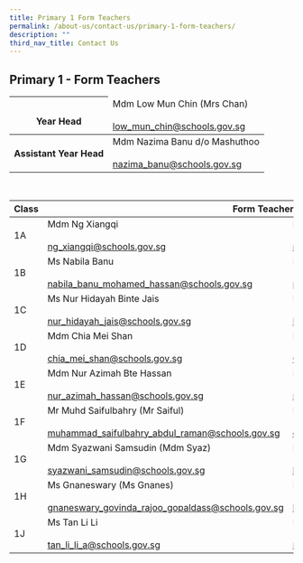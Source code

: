 ```yaml
---
title: Primary 1 Form Teachers
permalink: /about-us/contact-us/primary-1-form-teachers/
description: ""
third_nav_title: Contact Us
---
```

## **Primary 1 - Form Teachers**

<table>
<thead>
  <tr>
    <th><br>Year Head</th>
    <td>Mdm Low Mun Chin (Mrs Chan)<br><br><a href="mailto:low_mun_chin@schools.gov.sg">low_mun_chin@schools.gov.sg</a><br></td>
  </tr>
</thead>
<tbody>
  <tr>
    <th>  Assistant Year Head</th>
    <td> Mdm Nazima Banu d/o Mashuthoo<br><br><a href="mailto:nazima_banu@schools.gov.sg">nazima_banu@schools.gov.sg</a>  </td>
  </tr>
</tbody>
</table>

<br>

<table>
<thead>
  <tr>
    <th>Class</th>
    <th colspan="2">Form Teachers<br></th>
  </tr>
</thead>
<tbody>
  <tr>
    <td>1A</td>
    <td>Mdm Ng Xiangqi<br><br><a href="mailto:ng_xiangqi@schools.gov.sg" target="_blank" rel="noopener noreferrer">ng_xiangqi@schools.gov.sg</a></td>
    <td>Mr Nur Muhammad Kamal<br><br><a href="mailto:nur_muhammad_kamal_mat@schools.gov.sg" target="_blank" rel="noopener noreferrer">nur_muhammad_kamal_mat@schools.gov.sg</a></td>
  </tr>
  <tr>
    <td>1B</td>
    <td>Ms Nabila Banu<br><br><a href="mailto:nabila_banu_mohamed_hassan@schools.gov.sg" target="_blank" rel="noopener noreferrer">nabila_banu_mohamed_hassan@schools.gov.sg</a></td>
    <td>Mdm Peng Jing Jing<br><br><a href="mailto:peng_jingjing@schools.gov.sg">peng_jingjing@schools.gov.sg</a><br></td>
  </tr>
  <tr>
    <td>1C</td>
    <td>Ms Nur Hidayah Binte Jais<br><br><a href="mailto:nur_hidayah_jais@schools.gov.sg" target="_blank" rel="noopener noreferrer">nur_hidayah_jais@schools.gov.sg</a></td>
    <td>Mdm Li Lin<br><br><a href="mailto:li_lin@schools.gov.sg" target="_blank" rel="noopener noreferrer">li_lin@schools.gov.sg</a></td>
  </tr>
  <tr>
    <td> 1D</td>
    <td>Mdm Chia Mei Shan<br><br><a href="mailto:chia_mei_shan@schools.gov.sg" target="_blank" rel="noopener noreferrer">chia_mei_shan@schools.gov.sg</a> </td>
    <td>Ms Carol Chua Zhi Ning<br><br><a href="mailto:Chua_Zhi_Ning_Carol@schools.gov.sg">Chua_Zhi_Ning_Carol@schools.gov.sg</a> </td>
  </tr>
  <tr>
    <td>1E</td>
    <td>Mdm Nur Azimah Bte Hassan<br><br><a href="mailto:nur_azimah_hassan@schools.gov.sg" target="_blank" rel="noopener noreferrer">nur_azimah_hassan@schools.gov.sg</a> </td>
    <td>Mdm Nazima Banu<br><br><a href="mailto:nazima_banu@schools.gov.sg" target="_blank" rel="noopener noreferrer">nazima_banu@schools.gov.sg</a> </td>
  </tr>
  <tr>
    <td>1F</td>
    <td>Mr Muhd Saifulbahry (Mr Saiful)<br><br><a href="mailto:muhammad_saifulbahry_abdul_raman@schools.gov.sg" target="_blank" rel="noopener noreferrer">muhammad_saifulbahry_abdul_raman@schools.gov.sg</a> </td>
    <td>Mdm Chen Xujin<br><br><a href="mailto:chen_xujin@schools.gov.sg">chen_xujin@schools.gov.sg</a> </td>
  </tr>
  <tr>
    <td>1G</td>
    <td>Mdm Syazwani Samsudin (Mdm Syaz)<br><br><a href="mailto:syazwani_samsudin@schools.gov.sg" target="_blank" rel="noopener noreferrer">syazwani_samsudin@schools.gov.sg</a> </td>
    <td> Mdm Li Lin<br><br><a href="mailto:li_lin@schools.gov.sg" target="_blank" rel="noopener noreferrer">li_lin@schools.gov.sg</a></td>
  </tr>
  <tr>
    <td>  1H</td>
    <td>Ms Gnaneswary (Ms Gnanes)<br><br><a href="mailto:gnaneswary_govinda_rajoo_gopaldass@schools.gov.sg" target="_blank" rel="noopener noreferrer">gnaneswary_govinda_rajoo_gopaldass@schools.gov.sg</a></td>
    <td>  Mdm Lim Li Ling Carol (Mrs Quek)<br><br><a href="mailto:lim_li_ling_carol@schools.gov.sg" target="_blank" rel="noopener noreferrer">lim_li_ling_carol@schools.gov.sg</a></td>
  </tr>
  <tr>
    <td> 1J</td>
    <td>Ms Tan Li Li<br><br><a href="mailto:tan_li_li_a@schools.gov.sg" target="_blank" rel="noopener noreferrer">tan_li_li_a@schools.gov.sg</a> </td>
    <td>Mdm Rashidah Bte Mohamed Rafei<br><br><a href="mailto:rashidah_mohamed_rafei@schools.gov.sg" target="_blank" rel="noopener noreferrer">rashidah_mohamed_rafei@schools.gov.sg</a> </td>
  </tr>
</tbody>
</table>